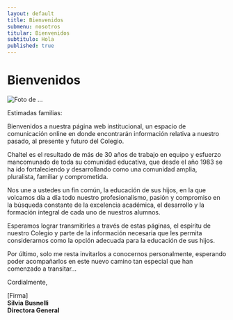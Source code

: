 ```yaml
---
layout: default
title: Bienvenidos
submenu: nosotros
titular: Bienvenidos
subtitulo: Hola
published: true
---
```


# Bienvenidos

![Foto de ...](http://placeimg.com/720/300/arch)

Estimadas familias:

Bienvenidos a nuestra página web institucional, un espacio de comunicación online en donde  encontrarán información relativa a nuestro pasado, al presente y futuro del Colegio.

Chaltel es el resultado de más de 30 años de trabajo en equipo y esfuerzo mancomunado de toda su comunidad educativa, que desde el año 1983 se ha ido fortaleciendo y desarrollando  como una comunidad amplia, pluralista, familiar y comprometida. 

Nos une a ustedes un fin común, la educación de sus hijos, en la que volcamos día a día  todo nuestro profesionalismo, pasión y compromiso en la búsqueda constante de la excelencia académica, el desarrollo y la formación integral de  cada uno de nuestros alumnos.

Esperamos lograr transmitirles a través de estas páginas, el espíritu  de nuestro Colegio y  parte de la información necesaria que les permita considerarnos como la opción adecuada para la educación de sus hijos.

Por último, solo me resta invitarlos a conocernos personalmente, esperando poder acompañarlos en este nuevo camino tan especial que han comenzado a transitar…   

Cordialmente,

[Firma]  
**Silvia Busnelli**  
**Directora General**